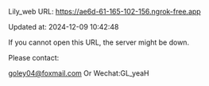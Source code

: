 Lily_web URL: https://ae6d-61-165-102-156.ngrok-free.app

Updated at: 2024-12-09 10:42:48

If you cannot open this URL, the server might be down.

Please contact: 

goley04@foxmail.com Or Wechat:GL_yeaH